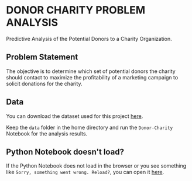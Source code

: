 # DONOR CHARITY PROBLEM ANALYSIS

Predictive Analysis of the Potential Donors to a Charity Organization. 

## Problem Statement

The objective is to determine which set of potential donors the charity should contact to maximize the profitability of a marketing campaign to solicit donations for the charity.

## Data

You can download the dataset used for this project <a href="https://drive.google.com/drive/folders/1kgr-5DKnRG9W34TFUDbvJldAlChL3OOp?usp=sharing">here<a>.

Keep the `data` folder in the home directory and run the `Donor-Charity` Notebook for the analysis results.

## Python Notebook doesn't load?

If the Python Notebook does not load in the browser or you see something like `Sorry, something went wrong. Reload?`, you can open it <a href="https://nbviewer.jupyter.org/github/VETURISRIRAM/DONOR-CHARITY-PROBLEM/blob/master/Donor-Charity.ipynb">here<a>.
